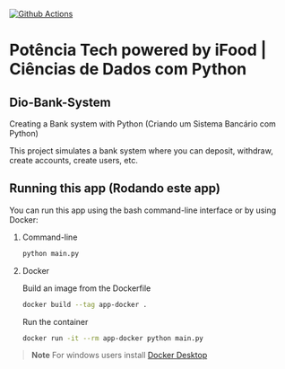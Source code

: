 [![Github Actions](https://github.com/mathewsrc/Dio-Bank-System/actions/workflows/main.yml/badge.svg)](https://github.com/mathewsrc/Dio-Bank-System/actions/workflows/main.yml)

# Potência Tech powered by iFood | Ciências de Dados com Python

## Dio-Bank-System

Creating a Bank system with Python (Criando um Sistema Bancário com Python)

This project simulates a bank system where you can deposit, withdraw, create accounts, create users, etc.

## Running this app (Rodando este app)

You can run this app using the bash command-line interface or by using Docker:

1. Command-line

   ```bash
   python main.py
   ```
2. Docker

    Build an image from the Dockerfile
    ```bash
    docker build --tag app-docker .
    ```
  
    Run the container
    ```bash
    docker run -it --rm app-docker python main.py
    ```
   
> **Note**
> For windows users install [Docker Desktop](https://www.docker.com/products/docker-desktop/)
